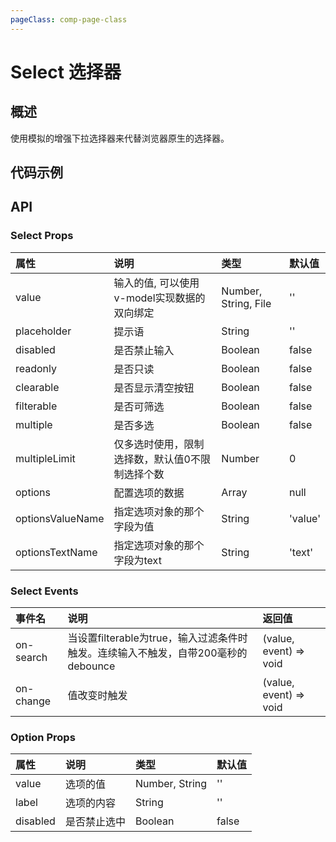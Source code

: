 ```yaml
---
pageClass: comp-page-class
---
```

# Select 选择器

## 概述
使用模拟的增强下拉选择器来代替浏览器原生的选择器。

## 代码示例
<ClientOnly>
<row class="ui-select-docs">
    <cell span="12" class="pr-20">
        <componetTemplate title="基础用法" template="ui/templates/select/1.html">
            <template v-slot:demo>
                <Wb-select v-model="value1">
                    <wb-option :value="1" label="北京市"></wb-option>
                    <wb-option :value="2">上海市</wb-option>
                    <wb-option :value="3" disabled>深圳市</wb-option>
                    <wb-option :value="4">杭州市</wb-option>
                    <wb-option :value="5">南京市</wb-option>
                    <wb-option :value="6">重庆市</wb-option>
                </Wb-select>
            </template>
            <template v-slot:description>
                <p>Wb-select内部嵌套Wb-option使用，类似原生select内部嵌套option</p>
                <p>Wb-selec默认宽度是100%</p>
                <p>设置Wb-option为disabled表示禁用此选项</p>
                <p>当选择一项时触发on-change事件</p>
            </template>
        </componetTemplate>
        <componetTemplate title="多选" template="ui/templates/select/2.html">
            <template v-slot:demo>
                <Wb-select v-model="value2" multiple :multiple-limit="2">
                    <wb-option :value="1" label="北京市"></wb-option>
                    <wb-option :value="2">上海市</wb-option>
                    <wb-option :value="3">深圳市</wb-option>
                    <wb-option :value="4">杭州市</wb-option>
                    <wb-option :value="5">南京市</wb-option>
                    <wb-option :value="6">重庆市</wb-option>
                </Wb-select>
            </template>
            <template v-slot:description>
                <p>添加multiple属性，value值必须是数组</p>
                <p>可以通过multipleLimit属性来控制最多选择几个，默认为0</p>
            </template>
        </componetTemplate>
    </cell>
    <cell span="12" class="pl-20">
        <componetTemplate title="可搜索" template="ui/templates/select/3.html">
            <template v-slot:demo>
                <Wb-select v-model="value3" filterable>
                    <wb-option :value="1">北京市</wb-option>
                    <wb-option :value="2">上海市</wb-option>
                    <wb-option :value="3">深圳市</wb-option>
                    <wb-option :value="4">杭州市</wb-option>
                    <wb-option :value="5">南京市</wb-option>
                    <wb-option :value="6">重庆市</wb-option>
                </Wb-select>
                <Wb-select v-model="value3" filterable @on-search="search">
                    <wb-option v-for="item in options" :key="item" :value="item">{{item}}</wb-option>
                </Wb-select>
            </template>
            <template v-slot:description>
                <p>设置filterable属性，则选项可以根据输入的内容筛选。</p>
                <p>通过on-search监听输入的内容，在回调更新option选项数据</p>
            </template>
        </componetTemplate>
        <componetTemplate title="高性能" template="ui/templates/select/4.html">
            <template v-slot:demo>
                <Wb-select v-model="value4" :options="arr" options-value-name="value1" options-text-name="text1" filterable          @on-change="change">
                </Wb-select>
            </template>
            <template v-slot:description>
                <p>将列表数据通过options传入，可以达到高性能，渲染1万+的数据也不卡</p>
                <p>optionsValueName配置传入数据中value的字段名</p>
                <p>optionsTextName配置传入数据中text的字段名</p>
            </template>
        </componetTemplate>
    </cell>
</row>
</ClientOnly>

<style lang="scss">
.ui-select-docs {
    .ui-select {
        display: block;
        margin-top: 20px;
        width: 50%
    }
    .ui-select .ui-select-dropdown-list {
        padding: 0;
    }
}
.code-box-demo{
    .ui-select:first-child{
        margin-top: 0px;
    }
}

</style>

<script>
export default {
    data() {
        return {
            value1: '',
            value2: [],
            value3: '',
            value4: '',
            options: [1, 2, 3, 4],
            arr: []
        }
    },
    mounted () {
        setTimeout(() => {
            let i = 0;
            this.arr = [];
            while (i < 10000) {
                this.arr.push({
                    value1: i,
                    text1: `option${i}`
                })
                i++;
            }
        }, 1000);
    },
    methods: {
        change (value) {
            console.log(value)
        },
        search(value){
            setTimeout(()=>{
                this.options = [];
                for(let i=1; i< 10; i++){
                    this.options.push(value + '|' + i)
                }
            }, 500)
        }
    }
}
</script>

## API

### Select Props

| 属性           | 说明                       | 类型     |        默认值                                          |
|:--------------|:--------------------------|:--------|:-----------------------------------------------------|
| value          |  输入的值, 可以使用v-model实现数据的双向绑定  | Number, String, File  |        ''             |
| placeholder       | 提示语 | String   |                ''          |
| disabled       | 是否禁止输入 | Boolean   |     false      |
| readonly       | 是否只读 | Boolean   |     false      |
| clearable       | 是否显示清空按钮 | Boolean   |     false      |
| filterable       | 是否可筛选 | Boolean   |     false      |
| multiple       | 是否多选 | Boolean   |      false         |
| multipleLimit       | 仅多选时使用，限制选择数，默认值0不限制选择个数 | Number   |      0        |
| options       | 配置选项的数据 | Array   |      null        |
| optionsValueName       | 指定选项对象的那个字段为值 | String   |    'value'        |
| optionsTextName       | 指定选项对象的那个字段为text | String   |    'text'        |

### Select Events

| 事件名           | 说明                       | 返回值     |       
|:--------------|:--------------------------|:--------|
| on-search          | 当设置filterable为true，输入过滤条件时触发。连续输入不触发，自带200毫秒的debounce  | (value, event) => void  |  
| on-change          | 值改变时触发  | (value, event) => void  |  

### Option Props

| 属性           | 说明                       | 类型     |        默认值                                          |
|:--------------|:--------------------------|:--------|:-----------------------------------------------------|
| value          |  选项的值  | Number, String  |        ''             |
| label       | 选项的内容 | String   |                ''          |
| disabled       | 是否禁止选中 | Boolean   |     false      |